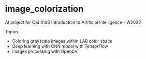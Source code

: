 # image_colorization

AI project for CSI 4106 Introduction to Artificial Intelligence - W2022

Topics: 
- Coloring grayscale images within LAB color space
- Deep learning with CNN model with TensorFlow
- Images processing with OpenCV
